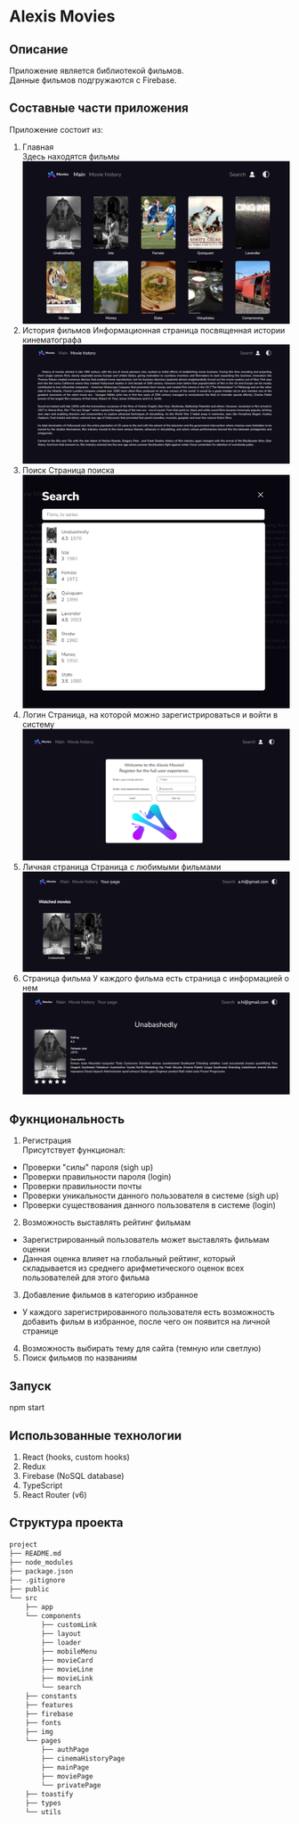 # Alexis Movies

## Описание

Приложение является библиотекой фильмов.  
Данные фильмов подгружаются с Firebase.

## Составные части приложения

Приложение состоит из:

1. Главная  
   Здесь находятся фильмы
   ![img](./public/img/readme/main-page.png)
2. История фильмов
   Информационная страница посвященная истории кинематографа
   ![img](./public/img/readme/history-page.png)
3. Поиск
   Страница поиска
   ![img](./public/img/readme/search-page.png)
4. Логин
   Страница, на которой можно зарегистрироваться и войти в систему
   ![img](./public/img/readme/login-page.png)
5. Личная страница
   Страница с любимыми фильмами
   ![img](./public/img/readme/private-page.png)
6. Страница фильма
   У каждого фильма есть страница с информацией о нем
   ![img](./public/img/readme/movie-page.png)

## Фукнциональность

1. Регистрация  
   Присутствует функционал:

- Проверки "силы" пароля (sigh up)
- Проверки правильности пароля (login)
- Проверки правильности почты
- Проверки уникальности данного пользователя в системе (sigh up)
- Проверки существования данного пользователя в системе (login)

2. Возможность выставлять рейтинг фильмам

- Зарегистрированный пользователь может выставлять фильмам оценки
- Данная оценка влияет на глобальный рейтинг, который складывается
  из среднего арифметического оценок всех пользователей для этого фильма

3. Добавление фильмов в категорию избранное

- У каждого зарегистрированного пользователя есть возможность добавить фильм в избранное, после чего он появится на личной странице

4. Возможность выбирать тему для сайта (темную или светлую)
5. Поиск фильмов по названиям

## Запуск

npm start

## Использованные технологии

1. React (hooks, custom hooks)
2. Redux
3. Firebase (NoSQL database)
4. TypeScript
5. React Router (v6)

## Структура проекта

```
project
├── README.md
├── node_modules
├── package.json
├── .gitignore
├── public
└── src
    ├── app
    └── components
        ├── customLink
        ├── layout
        ├── loader
        ├── mobileMenu
        ├── movieCard
        ├── movieLine
        ├── movieLink
        └── search
    ├── constants
    ├── features
    ├── firebase
    ├── fonts
    ├── img
    └── pages
        ├── authPage
        ├── cinemaHistoryPage
        ├── mainPage
        ├── moviePage
        └── privatePage
    ├── toastify
    ├── types
    └── utils
```

